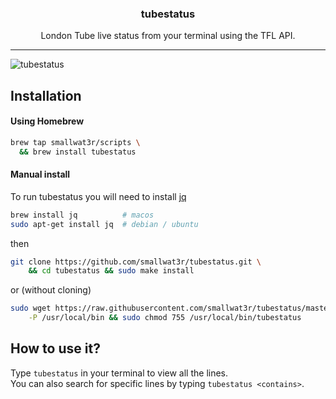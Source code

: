 <h3 align="center">tubestatus</h3>
<p align="center">London Tube live status from your terminal using the TFL API.</p>

---

![tubestatus](https://i.imgur.com/0ruXKHs.png)

## Installation

#### Using Homebrew  

```sh
brew tap smallwat3r/scripts \
  && brew install tubestatus
```

#### Manual install

To run tubestatus you will need to install 
[jq](https://stedolan.github.io/jq/download) 
```sh
brew install jq          # macos
sudo apt-get install jq  # debian / ubuntu
```

then
```sh
git clone https://github.com/smallwat3r/tubestatus.git \
    && cd tubestatus && sudo make install 
```
or (without cloning)
```sh
sudo wget https://raw.githubusercontent.com/smallwat3r/tubestatus/master/tubestatus \
    -P /usr/local/bin && sudo chmod 755 /usr/local/bin/tubestatus
```

## How to use it? 
Type `tubestatus` in your terminal to view all the lines.  
You can also search for specific lines by typing `tubestatus <contains>`.  
